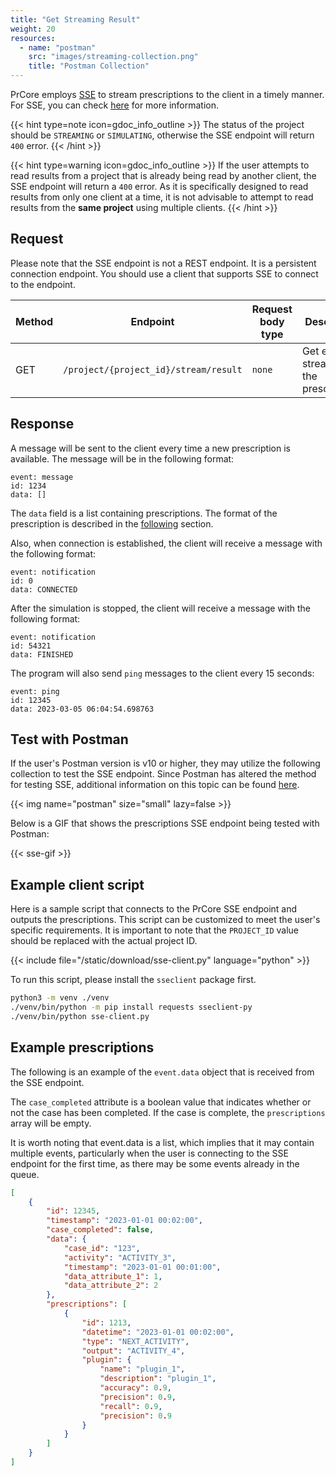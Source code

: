 ```yaml
---
title: "Get Streaming Result"
weight: 20
resources:
  - name: "postman"
    src: "images/streaming-collection.png"
    title: "Postman Collection"
---
```


PrCore employs [SSE](https://en.wikipedia.org/wiki/Server-sent_events) to stream prescriptions to the client in a timely manner. For SSE, you can check [here](https://developer.mozilla.org/en-US/docs/Web/API/Server-sent_events/Using_server-sent_events) for more information.

{{< hint type=note icon=gdoc_info_outline >}}
The status of the project should be `STREAMING` or `SIMULATING`, otherwise the SSE endpoint will return `400` error.
{{< /hint >}}

{{< hint type=warning icon=gdoc_info_outline >}}
If the user attempts to read results from a project that is already being read by another client, the SSE endpoint will return a `400` error. As it is specifically designed to read results from only one client at a time, it is not advisable to attempt to read results from the **same project** using multiple clients.
{{< /hint >}}

## Request

Please note that the SSE endpoint is not a REST endpoint. It is a persistent connection endpoint. You should use a client that supports SSE to connect to the endpoint.

| Method | Endpoint | Request body type | Description |
| ------ | -------- | ----------------- | ----------- |
| GET | `/project/{project_id}/stream/result` | `none` | Get event stream of the prescriptions |

## Response

A message will be sent to the client every time a new prescription is available. The message will be in the following format:

```
event: message
id: 1234
data: []
```

The `data` field is a list containing prescriptions. The format of the prescription is described in the [following](#example-prescriptions) section.

Also, when connection is established, the client will receive a message with the following format:

```
event: notification
id: 0
data: CONNECTED
```

After the simulation is stopped, the client will receive a message with the following format:

```
event: notification
id: 54321
data: FINISHED
```

The program will also send `ping` messages to the client every 15 seconds:

```
event: ping
id: 12345
data: 2023-03-05 06:04:54.698763
```

## Test with Postman

If the user's Postman version is v10 or higher, they may utilize the following collection to test the SSE endpoint. Since Postman has altered the method for testing SSE, additional information on this topic can be found [here](https://blog.postman.com/support-for-server-sent-events/).

{{< img name="postman" size="small" lazy=false >}}

Below is a GIF that shows the prescriptions SSE endpoint being tested with Postman:

{{< sse-gif >}}

## Example client script

Here is a sample script that connects to the PrCore SSE endpoint and outputs the prescriptions. This script can be customized to meet the user's specific requirements. It is important to note that the `PROJECT_ID` value should be replaced with the actual project ID.

{{< include file="/static/download/sse-client.py" language="python" >}}

To run this script, please install the `sseclient` package first.

```bash
python3 -m venv ./venv
./venv/bin/python -m pip install requests sseclient-py
./venv/bin/python sse-client.py
```

## Example prescriptions

The following is an example of the `event.data` object that is received from the SSE endpoint.

The `case_completed` attribute is a boolean value that indicates whether or not the case has been completed. If the case is complete, the `prescriptions` array will be empty.

It is worth noting that event.data is a list, which implies that it may contain multiple events, particularly when the user is connecting to the SSE endpoint for the first time, as there may be some events already in the queue.

```json
[
    {
        "id": 12345,
        "timestamp": "2023-01-01 00:02:00",
        "case_completed": false,
        "data": {
            "case_id": "123",
            "activity": "ACTIVITY_3",
            "timestamp": "2023-01-01 00:01:00",
            "data_attribute_1": 1,
            "data_attribute_2": 2
        },
        "prescriptions": [
            {
                "id": 1213,
                "datetime": "2023-01-01 00:02:00",
                "type": "NEXT_ACTIVITY",
                "output": "ACTIVITY_4",
                "plugin": {
                    "name": "plugin_1",
                    "description": "plugin_1",
                    "accuracy": 0.9,
                    "precision": 0.9,
                    "recall": 0.9,
                    "precision": 0.9
                }
            }
        ]
    }
]
```
